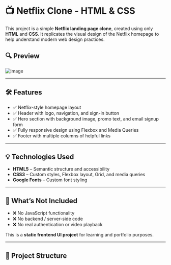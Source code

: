 # 📺 Netflix Clone - HTML & CSS

This project is a simple **Netflix landing page clone**, created using only **HTML** and **CSS**. It replicates the visual design of the Netflix homepage to help understand modern web design practices.

## 🔍 Preview


![image](https://github.com/user-attachments/assets/ec754925-250b-41d0-89d9-d40d758e6620)


---

## 🛠️ Features

- ✅ Netflix-style homepage layout
- ✅ Header with logo, navigation, and sign-in button
- ✅ Hero section with background image, promo text, and email signup form
- ✅ Fully responsive design using Flexbox and Media Queries
- ✅ Footer with multiple columns of helpful links

---

## 💡 Technologies Used

- **HTML5** – Semantic structure and accessibility
- **CSS3** – Custom styles, Flexbox layout, Grid, and media queries
- **Google Fonts** – Custom font styling

---

## 🚫 What’s Not Included

- ❌ No JavaScript functionality
- ❌ No backend / server-side code
- ❌ No real authentication or video playback

This is a **static frontend UI project** for learning and portfolio purposes.

---

## 📂 Project Structure

